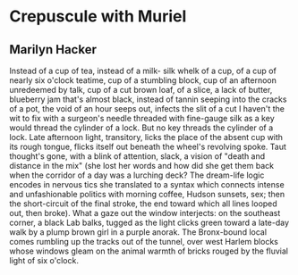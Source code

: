 # Crepuscule with Muriel
## Marilyn Hacker
Instead of a cup of tea, instead of a milk-
silk whelk of a cup, of a cup of nearly six
o'clock teatime, cup of a stumbling block,
cup of an afternoon unredeemed by talk,
cup of a cut brown loaf, of a slice, a lack
of butter, blueberry jam that's almost black,
instead of tannin seeping into the cracks
of a pot, the void of an hour seeps out, infects
the slit of a cut I haven't the wit to fix
with a surgeon's needle threaded with fine-gauge silk
as a key would thread the cylinder of a lock.
But no key threads the cylinder of a lock.
Late afternoon light, transitory, licks
the place of the absent cup with its rough tongue, flicks
itself out beneath the wheel's revolving spoke.
Taut thought's gone, with a blink of attention, slack,
a vision of "death and distance in the mix"
(she lost her words and how did she get them back
when the corridor of a day was a lurching deck?
The dream-life logic encodes in nervous tics
she translated to a syntax which connects
intense and unfashionable politics
with morning coffee, Hudson sunsets, sex;
then the short-circuit of the final stroke,
the end toward which all lines looped out, then broke).
What a gaze out the window interjects:
on the southeast corner, a black Lab balks,
tugged as the light clicks green toward a late-day walk
by a plump brown girl in a purple anorak.
The Bronx-bound local comes rumbling up the tracks
out of the tunnel, over west Harlem blocks
whose windows gleam on the animal warmth of bricks
rouged by the fluvial light of six o'clock.